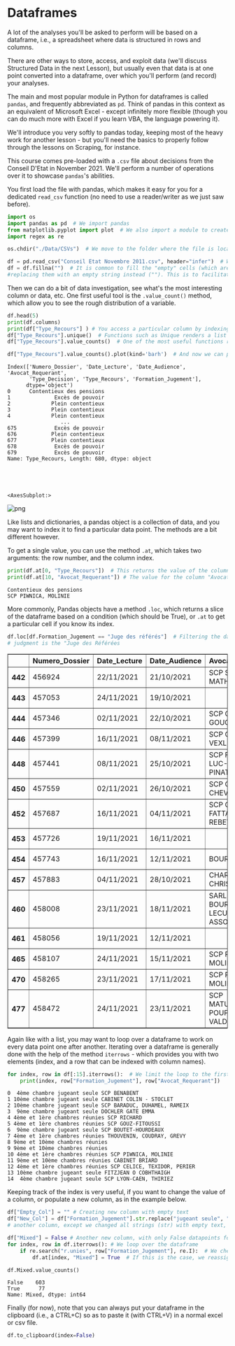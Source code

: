 # Dataframes

A lot of the analyses you'll be asked to perform will be based on a dataframe, i.e., a spreadsheet where 
data is structured in rows and columns. 

There are other ways to store, access, and exploit data (we'll discuss Structured Data in the next Lesson), but 
usually even that data is at one point converted into a dataframe, over which you'll perform (and record) your analyses.

The main and most popular module in Python for dataframes is called `pandas`, and frequently abbreviated 
as `pd`. Think of pandas in this context as an equivalent of Microsoft Excel - except 
infinitely more flexible (though you can do much more with Excel if you learn VBA, the language powering it).

We'll introduce you very softly to pandas today, keeping most of the heavy work for another lesson - but you'll need 
the basics to properly follow through the lessons on Scraping, for instance.

This course comes pre-loaded with a `.csv` file about decisions from the Conseil D'Etat in November 2021. 
We'll perform a number of operations over it to showcase `pandas`'s abilities.

You first load the file with pandas, which makes it easy for you for a dedicated `read_csv` function (no need to use 
a reader/writer as we just saw before).


```python
import os
import pandas as pd  # We import pandas
from matplotlib.pyplot import plot  # We also import a module to create graphs and plots
import regex as re

os.chdir("./Data/CSVs")  # We move to the folder where the file is located

df = pd.read_csv("Conseil Etat Novembre 2011.csv", header="infer")  # We load it 
df = df.fillna("")  # It is common to fill the "empty" cells (which are cast as "NaN", or "Not a Number", 
#replacing them with an empty string instead (""). This is to facilitate comparisons (as you can't compare a string to a NaN)
```

Then we can do a bit of data investigation, see what's the most interesting column or data, etc. One first useful tool is the `.value_count()` method, which allow you to see the rough distribution of a variable. 


```python
df.head(5)
print(df.columns)
print(df["Type_Recours"] ) # You access a particular column by indexing it this way (we'll see further indexing in a few weeks)
df["Type_Recours"].unique()  # Functions such as Unique renders a list of all possible values in a given column
df["Type_Recours"].value_counts()  # One of the most useful functions returns a count of all values

df["Type_Recours"].value_counts().plot(kind='barh')  # And now we can plot it with a bar chart
```

    Index(['Numero_Dossier', 'Date_Lecture', 'Date_Audience', 'Avocat_Requerant',
           'Type_Decision', 'Type_Recours', 'Formation_Jugement'],
          dtype='object')
    0      Contentieux des pensions
    1              Excès de pouvoir
    2             Plein contentieux
    3             Plein contentieux
    4             Plein contentieux
                     ...           
    675            Excès de pouvoir
    676           Plein contentieux
    677           Plein contentieux
    678            Excès de pouvoir
    679            Excès de pouvoir
    Name: Type_Recours, Length: 680, dtype: object





    <AxesSubplot:>




    
![png](output_4_2.png)
    


Like lists and dictionaries, a pandas object is a collection of data, and you may want to index it to find a particular data point. The methods are a bit different however.

To get a single value, you can use the method `.at`, which takes two arguments: the row number, and the column index.


```python
print(df.at[0, "Type_Recours"])  # This returns the value of the column "Type_Recours" for the first line of the df
print(df.at[10, "Avocat_Requerant"]) # The value for the column "Avocat_Requerant" for the 10th line
```

    Contentieux des pensions
    SCP PIWNICA, MOLINIE


More commonly, Pandas objects have a method `.loc`, which returns a slice of the dataframe based on a condition (which should be True), or `.at` to get a particular cell if you know its index.


```python
df.loc[df.Formation_Jugement == "Juge des référés"]  # Filtering the dataframe to focus on all rows where the formation of 
# judgment is the "Juge des Référées
```




<div>
<style scoped>
    .dataframe tbody tr th:only-of-type {
        vertical-align: middle;
    }

    .dataframe tbody tr th {
        vertical-align: top;
    }

    .dataframe thead th {
        text-align: right;
    }
</style>
<table border="1" class="dataframe">
  <thead>
    <tr style="text-align: right;">
      <th></th>
      <th>Numero_Dossier</th>
      <th>Date_Lecture</th>
      <th>Date_Audience</th>
      <th>Avocat_Requerant</th>
      <th>Type_Decision</th>
      <th>Type_Recours</th>
      <th>Formation_Jugement</th>
    </tr>
  </thead>
  <tbody>
    <tr>
      <th>442</th>
      <td>456924</td>
      <td>22/11/2021</td>
      <td>21/10/2021</td>
      <td>SCP SEVAUX, MATHONNET</td>
      <td>Décision</td>
      <td>Excès de pouvoir</td>
      <td>Juge des référés</td>
    </tr>
    <tr>
      <th>443</th>
      <td>457053</td>
      <td>24/11/2021</td>
      <td>19/10/2021</td>
      <td></td>
      <td>Décision</td>
      <td>Excès de pouvoir</td>
      <td>Juge des référés</td>
    </tr>
    <tr>
      <th>444</th>
      <td>457346</td>
      <td>02/11/2021</td>
      <td>22/10/2021</td>
      <td>SCP GUÉRIN - GOUGEON</td>
      <td>Décision</td>
      <td>Excès de pouvoir</td>
      <td>Juge des référés</td>
    </tr>
    <tr>
      <th>446</th>
      <td>457399</td>
      <td>16/11/2021</td>
      <td>08/11/2021</td>
      <td>SCP OHL, VEXLIARD</td>
      <td>Décision</td>
      <td>Excès de pouvoir</td>
      <td>Juge des référés</td>
    </tr>
    <tr>
      <th>448</th>
      <td>457441</td>
      <td>08/11/2021</td>
      <td>25/10/2021</td>
      <td>SCP FABIANI, LUC-THALER, PINATEL</td>
      <td>Décision</td>
      <td>Excès de pouvoir</td>
      <td>Juge des référés</td>
    </tr>
    <tr>
      <th>450</th>
      <td>457559</td>
      <td>02/11/2021</td>
      <td>26/10/2021</td>
      <td>SCP GADIOU, CHEVALLIER</td>
      <td>Décision</td>
      <td>Excès de pouvoir</td>
      <td>Juge des référés</td>
    </tr>
    <tr>
      <th>452</th>
      <td>457687</td>
      <td>16/11/2021</td>
      <td>04/11/2021</td>
      <td>SCP GATINEAU, FATTACCINI, REBEYROL</td>
      <td>Décision</td>
      <td>Excès de pouvoir</td>
      <td>Juge des référés</td>
    </tr>
    <tr>
      <th>453</th>
      <td>457726</td>
      <td>19/11/2021</td>
      <td>16/11/2021</td>
      <td></td>
      <td>Décision</td>
      <td>Excès de pouvoir</td>
      <td>Juge des référés</td>
    </tr>
    <tr>
      <th>454</th>
      <td>457743</td>
      <td>16/11/2021</td>
      <td>12/11/2021</td>
      <td>BOURREL</td>
      <td>Décision</td>
      <td>Plein contentieux</td>
      <td>Juge des référés</td>
    </tr>
    <tr>
      <th>457</th>
      <td>457883</td>
      <td>04/11/2021</td>
      <td>28/10/2021</td>
      <td>CHARLOT CHRISTINE</td>
      <td>Décision</td>
      <td>Plein contentieux</td>
      <td>Juge des référés</td>
    </tr>
    <tr>
      <th>460</th>
      <td>458008</td>
      <td>23/11/2021</td>
      <td>18/11/2021</td>
      <td>SARL MEIER-BOURDEAU, LECUYER ET ASSOCIES</td>
      <td>Décision</td>
      <td>Excès de pouvoir</td>
      <td>Juge des référés</td>
    </tr>
    <tr>
      <th>461</th>
      <td>458056</td>
      <td>19/11/2021</td>
      <td>12/11/2021</td>
      <td></td>
      <td>Décision</td>
      <td>Plein contentieux</td>
      <td>Juge des référés</td>
    </tr>
    <tr>
      <th>465</th>
      <td>458107</td>
      <td>24/11/2021</td>
      <td>15/11/2021</td>
      <td>SCP PIWNICA, MOLINIE</td>
      <td>Décision</td>
      <td>Excès de pouvoir</td>
      <td>Juge des référés</td>
    </tr>
    <tr>
      <th>470</th>
      <td>458265</td>
      <td>23/11/2021</td>
      <td>17/11/2021</td>
      <td>SCP PIWNICA, MOLINIE</td>
      <td>Décision</td>
      <td>Plein contentieux</td>
      <td>Juge des référés</td>
    </tr>
    <tr>
      <th>477</th>
      <td>458472</td>
      <td>24/11/2021</td>
      <td>23/11/2021</td>
      <td>SCP MATUCHANSKY, POUPOT, VALDELIEVRE</td>
      <td>Décision</td>
      <td>Excès de pouvoir</td>
      <td>Juge des référés</td>
    </tr>
  </tbody>
</table>
</div>



Again like with a list, you may want to loop over a dataframe to work on every data point one after another. Iterating over a dataframe is generally done with the help of the method `iterrows` - which provides you with two elements (index, and a row that can be indexed with column names).


```python
for index, row in df[:15].iterrows():  # We limit the loop to the first 15 rows
    print(index, row["Formation_Jugement"], row["Avocat_Requerant"])
```

    0  4ème chambre jugeant seule SCP BENABENT
    1 10ème chambre jugeant seule CABINET COLIN - STOCLET
    2 10ème chambre jugeant seule SCP BARADUC, DUHAMEL, RAMEIX
    3  9ème chambre jugeant seule DOCHLER GATE EMMA
    4 4ème et 1ère chambres réunies SCP RICHARD
    5 4ème et 1ère chambres réunies SCP GOUZ-FITOUSSI
    6  9ème chambre jugeant seule SCP BOUTET-HOURDEAUX
    7 4ème et 1ère chambres réunies THOUVENIN, COUDRAY, GREVY
    8 9ème et 10ème chambres réunies 
    9 9ème et 10ème chambres réunies 
    10 4ème et 1ère chambres réunies SCP PIWNICA, MOLINIE
    11 9ème et 10ème chambres réunies CABINET BRIARD
    12 4ème et 1ère chambres réunies SCP CELICE, TEXIDOR, PERIER
    13 10ème chambre jugeant seule FITZJEAN O COBHTHAIGH
    14  4ème chambre jugeant seule SCP LYON-CAEN, THIRIEZ


Keeping track of the index is very useful, if you want to change the value of a column, or populate a new column, as in the example below.


```python
df["Empty_Col"] = "" # Creating new column with empty text
df["New_Col"] = df["Formation_Jugement"].str.replace("jugeant seule", "").str.strip()  # creating new column with data from 
# another column, except we changed all strings (str) with empty text, and then stripping

df["Mixed"] = False # Another new column, with only False datapoints for now
for index, row in df.iterrows(): # We loop over the dataframe
    if re.search("r.unies", row["Formation_Jugement"], re.I):  # We check that the formation is made of chambres réunies
        df.at[index, "Mixed"] = True  # If this is the case, we reassign the column Mixed at the relevant index with True

df.Mixed.value_counts()
```




    False    603
    True      77
    Name: Mixed, dtype: int64



Finally (for now), note that you can always put your dataframe in the clipboard (i.e., a CTRL+C) so as to paste it (with CTRL+V) in a normal excel or csv file.


```python
df.to_clipboard(index=False)
```

